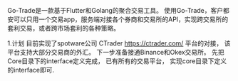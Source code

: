 Go-Trade是一款基于Flutter和Golang的聚合交易工具。
使用Go-Trade，客户都安可以只用一个交易app，服务端对接各个券商和交易所的API，实现跨交易所的套利交易，或者跨市场套利的各种策略。

1.计划
    目前实现了spotware公司 CTrader https://ctrader.com/ 平台的对接， 该平台支持大部分交易商的外汇。
    下一步准备接通Binance和Okex交易所。
    先把Core目录下的interface定义完成， 已有所有的交易平台， 实现core目录下定义的interface即可.

